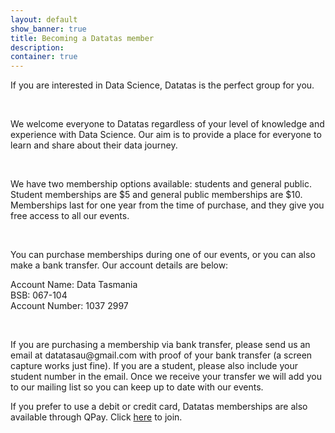 ```yaml
---
layout: default
show_banner: true
title: Becoming a Datatas member
description: 
container: true
---
```


<section class="mission shadow_up">
    <div class="container">
        <div class="row">
            <div class="col-sm-12">
                <p>If you are interested in Data Science, Datatas is the perfect group for you.</p>
                <br>
                <p>We welcome everyone to Datatas regardless of your level of knowledge and experience with Data Science. Our aim is to provide a place for everyone to learn and share about their data journey.</p>
                <br>
                <p> We have two membership options available: students and general public. Student memberships are $5 and general public memberships are $10. Memberships last for one year from the time of purchase, and they give you free access to all our events.</p>
                <br>
                <p>You can purchase memberships during one of our events, or you can also make a bank transfer. Our account details are below:
                <p>Account Name: Data Tasmania<br>
                BSB: 067-104<br>
                Account Number: 1037 2997<br></p>
                <br>
                <p>If you are purchasing a membership via bank transfer, please send us an email at datatasau@gmail.com with proof of your bank transfer (a screen capture works just fine). If you are a student, please also include your student number in the email. Once we receive your transfer we will add you to our mailing list so you can keep up to date with our events.</p>
                <p>If you prefer to use a debit or credit card, Datatas memberships are also available through QPay. Click <a href="https://datatas.getqpay.com">here</a> to join.</p>

